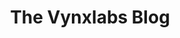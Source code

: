 ---
eleventyExcludeFromCollections: true
eleventyNavigation:
  key: Blog
  order: 6
title: "The Vynxlabs Blog"
headline: "The Vynxlabs Blog"
subheadline: "The latests articles demonstrating our design, thinking, and expertise"
layout: "layouts/feed.html"
pagination:
    data: collections.blog
    size: 5
permalink: 'blog{% if pagination.pageNumber > 0 %}/page/{{ pagination.pageNumber }}{% endif %}/index.html'
paginationPrevText: "Newer posts"
paginationNextText: "Older posts"
paginationAnchor: "#post-list"
---